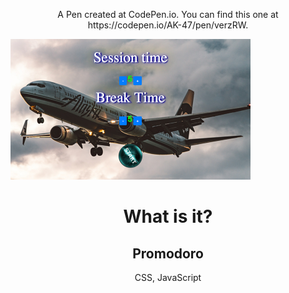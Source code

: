 <p align="center">A Pen created at CodePen.io. You can find this one at https://codepen.io/AK-47/pen/verzRW.</p>

<img src="https://github.com/YKalashnikov/Promodoro/blob/gh-pages/promodoro.png"/>
<h1 align="center">What is it?</h1>
<h2 align="center">Promodoro</h2>
<p align="center">CSS, JavaScript</p> 
